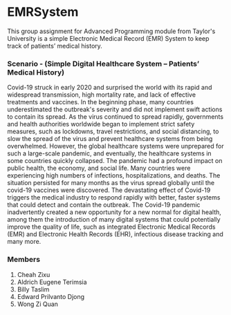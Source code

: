 # EMRSystem
This group assignment for Advanced Programming module from Taylor's University is a simple Electronic Medical Record (EMR) System to keep track of patients’ medical history. 

### Scenario - (Simple Digital Healthcare System – Patients’ Medical History)
Covid-19 struck in early 2020 and surprised the world with its rapid and widespread transmission, high mortality rate, and lack of effective treatments and vaccines. In the beginning phase, many countries underestimated the outbreak's severity and did not implement swift actions to contain its spread. As the virus continued to spread rapidly, governments and health authorities worldwide began to implement strict safety measures, such as lockdowns, travel restrictions, and social distancing, to slow the spread of the virus and prevent healthcare systems from being overwhelmed. However, the global healthcare systems were unprepared for such a large-scale pandemic, and eventually, the healthcare systems in some countries quickly collapsed.
The pandemic had a profound impact on public health, the economy, and social life. Many countries were experiencing high numbers of infections, hospitalizations, and deaths. The situation persisted for many months as the virus spread globally until the covid-19 vaccines were discovered.
The devastating effect of Covid-19 triggers the medical industry to respond rapidly with better, faster systems that could detect and contain the outbreak.
The Covid-19 pandemic inadvertently created a new opportunity for a new normal for digital health, among them the introduction of many digital systems that could potentially improve the quality of life, such as integrated Electronic Medical Records (EMR) and Electronic Health Records (EHR), infectious disease tracking and many more.

### Members
1. Cheah Zixu
2. Aldrich Eugene Terimsia
3. Billy Taslim
4. Edward Prilvanto Djong
5. Wong Zi Quan
